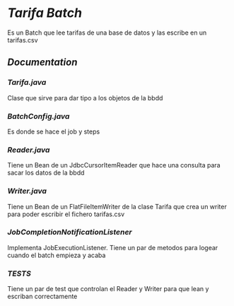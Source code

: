 
# ***Tarifa Batch***

Es un Batch que lee tarifas de una base de datos y las escribe en un tarifas.csv


## ***Documentation***
### ***Tarifa.java***
Clase que sirve para dar tipo a los objetos de la bbdd
### ***BatchConfig.java***
Es donde se hace el job y steps
### ***Reader.java***
Tiene un Bean de un JdbcCursorItemReader que hace una consulta para sacar los datos de la bbdd
### ***Writer.java***
Tiene un Bean de un FlatFileItemWriter de la clase Tarifa que crea un writer para poder escribir el fichero tarifas.csv
### ***JobCompletionNotificationListener***
Implementa JobExecutionListener.
Tiene un par de metodos para logear cuando el batch empieza y acaba
### ***TESTS***
Tiene un par de test que controlan el Reader y Writer para que lean y escriban correctamente



